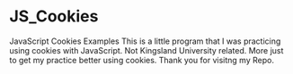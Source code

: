 # JS_Cookies
JavaScript Cookies Examples
This is a little program that I was practicing using cookies with JavaScript. Not Kingsland University related. More just to get my practice better using cookies. Thank you for visitng my Repo.

